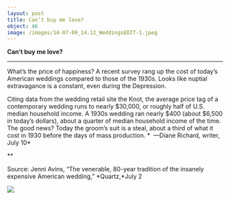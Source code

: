 ```yaml
---
layout: post
title: Can’t buy me love?
object: 46
image: /images/14-07-09_14.12_WeddingsEDIT-1.jpeg
---
```

**Can’t buy me love?**

****

What’s the price of happiness? A recent survey rang up the cost of today’s American weddings compared to those of the 1930s. Looks like nuptial extravagance is a constant, even during the Depression.

Citing data from the wedding retail site the Knot, the average price tag of a contemporary wedding runs to nearly \$30,000, or roughly half of U.S. median household income. A 1930s wedding ran nearly \$400 (about \$6,500 in today’s dollars), about a quarter of median household income of the time. The good news? Today the groom’s suit is a steal, about a third of what it cost in 1930 before the days of mass production.
 *  —Diane Richard, writer, July 10*

**

Source: Jenni Avins, “The venerable, 80-year tradition of the insanely expensive American wedding,” *Quartz,*July 2

![]({{siteurl.base}}/images/14-07-09_14.12_WeddingsEDIT-1.jpeg)
